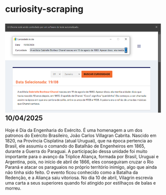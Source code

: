 # curiosity-scraping
![Budget](./execucao.png)
10/04/2025
-
Hoje é Dia da Engenharia do Exército. É uma homenagem a um dos patronos do Exército Brasileiro, João Carlos Villagran Cabrita. Nascido em 1820, na Província Cisplatina (atual Uruguai), que na época pertencia ao Brasil, ele assumiu o comando do Batalhão de Engenheiros em 1865, durante a Guerra do Paraguai. A participação dessa unidade foi muito importante para o avanço da Tríplice Aliança, formada por Brasil, Uruguai e Argentina, pois, no início de abril de 1866, eles conseguiram cruzar o Rio Paraná e atacar os paraguaios no próprio território inimigo, algo que ainda não tinha sido feito. O evento ficou conhecido como a Batalha da Redenção, e a Aliança saiu vitoriosa. No dia 10 de abril, Vilagrin escrevia uma carta a seus superiores quando foi atingido por estilhaços de balas e morreu.
